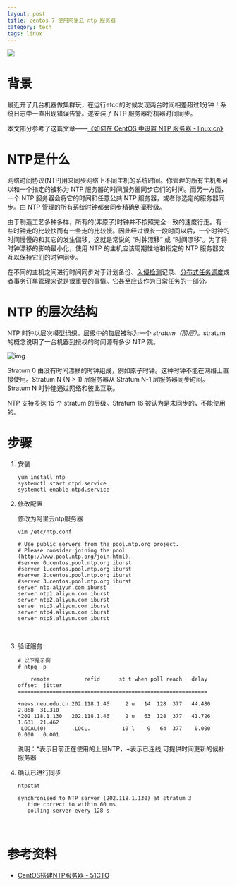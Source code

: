 ```yaml
---
layout: post
title: centos 7 使用阿里云 ntp 服务器
category: tech
tags: linux
---
```

![](https://cdn.kelu.org/blog/tags/linux.jpg)

# 背景

最近开了几台机器做集群玩，在运行etcd的时候发现两台时间相差超过1分钟！系统日志中一直出现错误告警。遂安装了 NTP 服务器将机器时间同步。

本文部分参考了这篇文章——[《如何在 CentOS 中设置 NTP 服务器 - linux.cn》](https://linux.cn/article-5581-1.html)

# NTP是什么

网络时间协议(NTP)用来同步网络上不同主机的系统时间。你管理的所有主机都可以和一个指定的被称为 NTP 服务器的时间服务器同步它们的时间。而另一方面，一个 NTP 服务器会将它的时间和任意公共 NTP 服务器，或者你选定的服务器同步。由 NTP 管理的所有系统时钟都会同步精确到毫秒级。

由于制造工艺多种多样，所有的(非原子)时钟并不按照完全一致的速度行走。有一些时钟走的比较快而有一些走的比较慢。因此经过很长一段时间以后，一个时钟的时间慢慢的和其它的发生偏移，这就是常说的 “时钟漂移” 或 “时间漂移”。为了将时钟漂移的影响最小化，使用 NTP 的主机应该周期性地和指定的 NTP 服务器交互以保持它们的时钟同步。

在不同的主机之间进行时间同步对于计划备份、[入侵检测](http://xmodulo.com/how-to-compile-and-install-snort-from-source-code-on-ubuntu.html)记录、[分布式任务调度](http://xmodulo.com/how-to-install-hdfs-and-hadoop-using.html)或者事务订单管理来说是很重要的事情。它甚至应该作为日常任务的一部分。

# NTP 的层次结构

NTP 时钟以层次模型组织。层级中的每层被称为一个 *stratum（阶层）*。stratum 的概念说明了一台机器到授权的时间源有多少 NTP 跳。

![img](https://dn-linuxcn.qbox.me/data/attachment/album/201506/06/214034n7w7j89jy87hiz9j.jpg)

Stratum 0 由没有时间漂移的时钟组成，例如原子时钟。这种时钟不能在网络上直接使用。Stratum N (N > 1) 层服务器从 Stratum N-1 层服务器同步时间。Stratum N 时钟能通过网络和彼此互联。

NTP 支持多达 15 个 stratum 的层级。Stratum 16 被认为是未同步的，不能使用的。

# 步骤

1. 安装

   ```
   yum install ntp
   systemctl start ntpd.service
   systemctl enable ntpd.service
   ```

2. 修改配置

   修改为阿里云ntp服务器

   ```
   vim /etc/ntp.conf

   # Use public servers from the pool.ntp.org project.
   # Please consider joining the pool (http://www.pool.ntp.org/join.html).
   #server 0.centos.pool.ntp.org iburst
   #server 1.centos.pool.ntp.org iburst
   #server 2.centos.pool.ntp.org iburst
   #server 3.centos.pool.ntp.org iburst
   server ntp.aliyun.com iburst
   server ntp1.aliyun.com iburst
   server ntp2.aliyun.com iburst
   server ntp3.aliyun.com iburst
   server ntp4.aliyun.com iburst
   server ntp5.aliyun.com iburst
   ```

   ​

3. 验证服务

   ```
   # 以下是示例
   # ntpq -p

       remote           refid      st t when poll reach   delay   offset  jitter
   ============================================================

   +news.neu.edu.cn 202.118.1.46     2 u   14  128  377   44.480    2.868  31.310
   *202.118.1.130   202.118.1.46     2 u   63  128  377   41.726    1.631  21.462
    LOCAL(0)        .LOCL.          10 l    9   64  377    0.000    0.000   0.001
   ```

   说明：*表示目前正在使用的上层NTP，+表示已连线,可提供时间更新的候补服务器

4. 确认已进行同步

   ```
   ntpstat

   synchronised to NTP server (202.118.1.130) at stratum 3
      time correct to within 60 ms
      polling server every 128 s
   ```

   ​

# 参考资料

* [CentOS搭建NTP服务器 - 51CTO](http://blog.51cto.com/msiyuetian/1712561)

